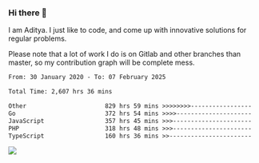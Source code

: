 ### Hi there 👋

I am Aditya. I just like to code, and come up with innovative solutions for regular problems.

Please note that a lot of work I do is on Gitlab and other branches than master, so my contribution graph will be complete mess.

<!--START_SECTION:waka-->

```txt
From: 30 January 2020 - To: 07 February 2025

Total Time: 2,607 hrs 36 mins

Other                      829 hrs 59 mins >>>>>>>>-----------------   31.83 %
Go                         372 hrs 54 mins >>>>---------------------   14.30 %
JavaScript                 357 hrs 45 mins >>>----------------------   13.72 %
PHP                        318 hrs 48 mins >>>----------------------   12.23 %
TypeScript                 160 hrs 36 mins >>-----------------------   06.16 %
```

<!--END_SECTION:waka-->

![](https://komarev.com/ghpvc/?username=BrainBuzzer)
